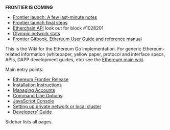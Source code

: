 **FRONTIER IS COMING**

* [Frontier launch: A few last-minute notes](https://blog.ethereum.org/2015/07/30/a-few-last-minute-notes/)
* [Frontier launch final steps](https://blog.ethereum.org/2015/07/27/final-steps/)
* [Etherchain API](https://etherchain.org/frontier) look out for block #1028201
* [Olympic network stats](https://stats.ethdev.com/)
* [Frontier Gitbook, Ethereum User Guide and reference manual](http://ethereum.gitbooks.io/frontier-guide/content/)

This is the Wiki for the Ethereum Go implementation. For generic Ethereum-related information (whitepaper, yellow paper, protocol and interface specs, APIs, DAPP development guides, etc) see the [Ethereum main wiki](https://github.com/ethereum/wiki/wiki). 


Main entry points:

* [Ethereum Frontier Release](https://github.com/ethereum/go-ethereum/wiki/Frontier)
* [Installation Instructions](https://github.com/ethereum/go-ethereum/wiki/Building-Ethereum)
* [Managing Accounts](https://github.com/ethereum/go-ethereum/wiki/Managing-your-accounts)
* [Command Line Options](https://github.com/ethereum/go-ethereum/wiki/Command-Line-Options)
* [JavaScript Console](https://github.com/ethereum/go-ethereum/wiki/JavaScript-Console)
* [Setting up private network or local cluster](https://github.com/ethereum/go-ethereum/wiki/Setting-up-private-network-or-local-cluster)
* [Developers' Guide](https://github.com/ethereum/go-ethereum/wiki/Developers'-Guide)

Sidebar lists all pages.

